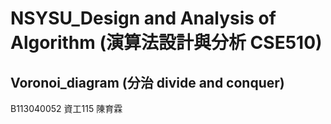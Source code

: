 # NSYSU_Design and Analysis of Algorithm (演算法設計與分析 CSE510)
## Voronoi_diagram (分治 divide and conquer)
B113040052 資工115 陳育霖
